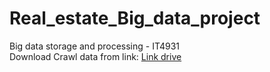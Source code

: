 # Real_estate_Big_data_project
Big data storage and processing - IT4931 <br>
Download Crawl data from link: [Link drive](https://drive.google.com/drive/folders/1mvCPpMzgHnpSbSohWMoN4e7rieHQlmYC?usp=sharing)
